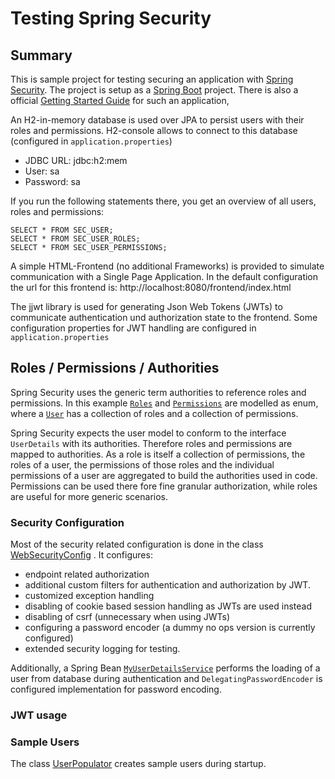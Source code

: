 # Testing Spring Security

## Summary

This is sample project for testing securing an application
with [Spring Security](https://docs.spring.io/spring-security/site/docs/5.4.5/reference/html5/). The project is setup as
a [Spring Boot](https://docs.spring.io/spring-boot/docs/current/reference/htmlsingle/) project. There is also a
official [Getting Started Guide](https://spring.io/guides/gs/securing-web/) for such an application,

An H2-in-memory database is used over JPA to persist users with their roles and permissions. H2-console allows to
connect to this database (configured in `application.properties`)

* JDBC URL: jdbc:h2:mem
* User: sa
* Password: sa

If you run the following statements there, you get an overview of all users, roles and permissions:

```
SELECT * FROM SEC_USER;
SELECT * FROM SEC_USER_ROLES;
SELECT * FROM SEC_USER_PERMISSIONS;
```

A simple HTML-Frontend (no additional Frameworks) is provided to simulate communication with a Single Page Application.
In the default configuration the url for this frontend is: http://localhost:8080/frontend/index.html

The jjwt library is used for generating Json Web Tokens (JWTs) to communicate authentication und authorization state to
the frontend. Some configuration properties for JWT handling are configured in `application.properties`

## Roles / Permissions / Authorities

Spring Security uses the generic term authorities to reference roles and permissions. In this
example [`Roles`](https://github.com/thofis/twrsprsec/blob/main/src/main/java/com/example/thofis/twrsprsec/security/Role.java)
and [`Permissions`](https://github.com/thofis/twrsprsec/blob/main/src/main/java/com/example/thofis/twrsprsec/security/Permission.java)
are modelled as enum, where
a [`User`](https://github.com/thofis/twrsprsec/blob/main/src/main/java/com/example/thofis/twrsprsec/security/User.java)
has a collection of roles and a collection of permissions.

Spring Security expects the user model to conform to the interface `UserDetails` with its authorities. Therefore roles
and permissions are mapped to authorities. As a role is itself a collection of permissions, the roles of a user, the permissions of those roles
and the individual permissions of a user are aggregated to build the authorities used in code. 
Permissions can be used there fore fine granular authorization, while roles are useful for more generic scenarios.

### Security Configuration

Most of the security related configuration is done in the
class [WebSecurityConfig](https://github.com/thofis/twrsprsec/blob/main/src/main/java/com/example/thofis/twrsprsec/WebSecurityConfig.java)
. It configures:
* endpoint related authorization
* additional custom filters for authentication and authorization by JWT.
* customized exception handling
* disabling of cookie based session handling as JWTs are used instead
* disabling of csrf (unnecessary when using JWTs)
* configuring a password encoder (a dummy no ops version is currently configured)
* extended security logging for testing.

Additionally, a Spring
Bean [`MyUserDetailsService`](https://github.com/thofis/twrsprsec/blob/main/src/main/java/com/example/thofis/twrsprsec/security/MyUserDetailsService.java)
performs the loading of a user from database during authentication and `DelegatingPasswordEncoder` is configured
implementation for password encoding.

### JWT usage

### Sample Users

The
class [UserPopulator](https://github.com/thofis/twrsprsec/blob/main/src/main/java/com/example/thofis/twrsprsec/UserPopulator.java)
creates sample users during startup.



